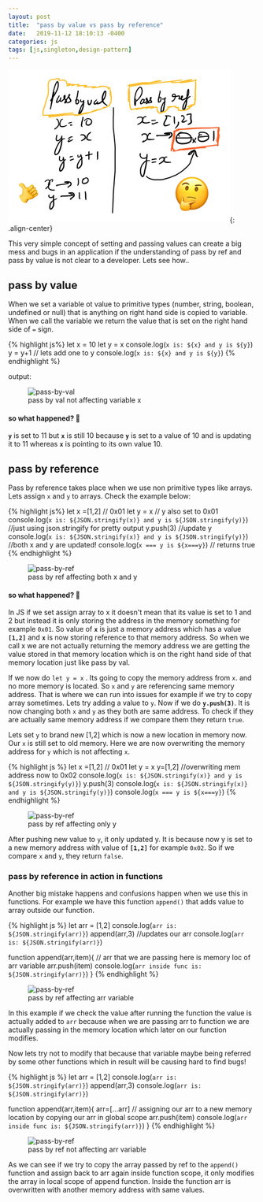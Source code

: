 ```yaml
---
layout: post
title:  "pass by value vs pass by reference"
date:   2019-11-12 18:10:13 -0400
categories: js
tags: [js,singleton,design-pattern]
---
```

![pass-by-val-ref](/assets/images/js/pass-by-val-ref.jpg){: .align-center}

This very simple concept of setting and passing values can create a big mess and bugs in an application if the understanding of pass by ref and pass by value is not clear to a developer. Lets see how..

## pass by value

When we set a variable ot value to primitive types (number, string, boolean, undefined or null) that is anything on right hand side is copied to variable. When we call the variable we return the value that is set on the right hand side of `=` sign.

{% highlight js%}
let x = 10
let y = x
console.log(`x is: ${x} and y is ${y}`)
y = y+1 // lets add one to y
console.log(`x is: ${x} and y is ${y}`)
{% endhighlight %}

output:
<figure class="align-center">
  <img src="{{ '/assets/images/js/pass-by-val.png' | absolute_url }}" alt="pass-by-val">
  <figcaption>pass by val not affecting variable x</figcaption>
</figure>

#### so what happened? 🤨
**`y`** is set to 11 but **`x`** is still 10 because **`y`** is set to a value of 10 and is updating it to 11 whereas **`x`** is pointing to its own value 10.

## pass by reference
Pass by reference takes place when we use non primitive types like arrays. Lets assign `x` and `y` to arrays. Check the example below:

{% highlight js%}
let x =[1,2] // 0x01
let y = x // y also set to 0x01
console.log(`x is: ${JSON.stringify(x)} and y is ${JSON.stringify(y)}`) //just using json.stringify for pretty output
y.push(3) //update y
console.log(`x is: ${JSON.stringify(x)} and y is ${JSON.stringify(y)}`) //both x and y are updated!
console.log(`x === y is ${x===y}`) // returns true
{% endhighlight %}

<figure class="align-center">
  <img src="{{ '/assets/images/js/pass-by-ref1.png' | absolute_url }}" alt="pass-by-ref">
  <figcaption>pass by ref affecting both x and y</figcaption>
</figure>

#### so what happened? 🤨

In JS if we set assign array to x it doesn't mean that its value is set to 1 and 2 but instead it is only storing the address in the memory something for example `0x01`. So value of **`x`** is just a memory address which has a value **`[1,2]`** and **`x`** is now storing reference to that memory address. So when we call x we are not actually returning the memory address we are getting the value stored in that memory location which is on the right hand side of that memory location just like pass by val.

If we now do `let y = x` . Its going to copy the memory address from `x`. and no more memory is located. So `x` and `y` are referencing same  memory address. That is where we can run into issues for example if we try to copy array sometimes. Lets try adding a value to `y`. Now if we do **`y.push(3)`**. It is now changing both `x` and `y` as they both are same address. To check if they are actually same memory address if we compare them they return `true`.

Lets set `y` to brand new [1,2] which is now a new location in memory now. Our `x` is still set to old memory. Here we are now overwriting the memory address for `y` which is not affecting `x`.

{% highlight js %}
let x =[1,2] // 0x01
let y = x
y=[1,2] //overwriting mem address now to 0x02
console.log(`x is: ${JSON.stringify(x)} and y is ${JSON.stringify(y)}`)
y.push(3)
console.log(`x is: ${JSON.stringify(x)} and y is ${JSON.stringify(y)}`)
console.log(`x === y is ${x===y}`)
{% endhighlight %}

<figure class="align-center">
  <img src="{{ '/assets/images/js/pass-by-ref2.png' | absolute_url }}" alt="pass-by-ref">
  <figcaption>pass by ref affecting only y</figcaption>
</figure>

After pushing new value to `y`, it only updated y. It is because now y is set to a new memory address with value of **`[1,2]`** for example `0x02`. So if we compare `x` and `y`, they return `false`.

### pass by reference in action in functions

Another big mistake happens and confusions happen when we use this in functions. For example we have this function `append()` that adds value to array outside our function.

{% highlight js %}
let arr = [1,2]
console.log(`arr is: ${JSON.stringify(arr)}`)
append(arr,3) //updates our arr
console.log(`arr is: ${JSON.stringify(arr)}`)

function append(arr,item){ // arr that we are passing here is memory loc of arr variable
    arr.push(item)
    console.log(`arr inside func is: ${JSON.stringify(arr)}`)
}
{% endhighlight %}

<figure class="align-center">
  <img src="{{ '/assets/images/js/pass-by-ref-func1.png' | absolute_url }}" alt="pass-by-ref">
  <figcaption>pass by ref affecting arr variable</figcaption>
</figure>

In this example if we check the value after running the function the value is actually added to `arr` because when we are passing arr to function we are actually passing in the memory location which later on our function modifies.

Now lets try not to modify that because that variable maybe being referred by some other functions which in result will be causing hard to find bugs!

{% highlight js %}
let arr = [1,2]
console.log(`arr is: ${JSON.stringify(arr)}`)
append(arr,3)
console.log(`arr is: ${JSON.stringify(arr)}`)

function append(arr,item){
    arr=[...arr] // assigning our arr to a new memory location by copying our arr in global scope 
    arr.push(item)
    console.log(`arr inside func is: ${JSON.stringify(arr)}`)
}
{% endhighlight %}

<figure class="align-center">
  <img src="{{ '/assets/images/js/pass-by-ref-func1.png' | absolute_url }}" alt="pass-by-ref">
  <figcaption>pass by ref not affecting arr variable</figcaption>
</figure>

As we can see if we try to copy the array passed by ref to the `append()` function and assign back to arr again inside function scope, it only modifies the array in local scope of append function. Inside the function arr is overwritten with another memory address with same values.
